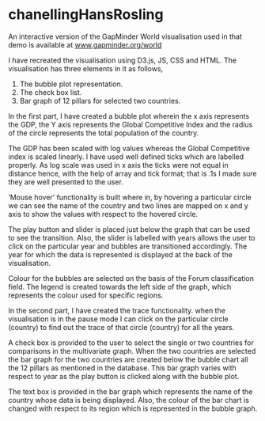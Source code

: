# chanellingHansRosling
An interactive version of the GapMinder World visualisation used in that demo is available at www.gapminder.org/world 

I have recreated the visualisation using D3.js, JS, CSS and HTML.
The visualisation has three elements in it as follows,
1. The bubble plot representation.
2. The check box list.
3. Bar graph of 12 pillars for selected two countries.

In the first part, I have created a bubble plot wherein the x axis represents the GDP, the Y axis represents the Global Competitive Index and the radius of the circle represents the total population of the country.

The GDP has been scaled with log values whereas the Global Competitive index is scaled linearly.
I have used well defined ticks which are labelled properly. As log scale was used in x axis the ticks were not equal in distance hence, with the help of array and tick format; that is .1s I made sure they are well presented to the user.

‘Mouse hover’ functionality is built where in, by hovering a particular circle we can see the name of the country and two lines are mapped on x and y axis to show the values with respect to the hovered circle.

The play button and slider is placed just below the graph that can be used to see the transition. Also, the slider is labelled with years allows the user to click on the particular year and bubbles are transitioned accordingly. The year for which the data is represented is displayed at the back of the visualisation.

Colour for the bubbles are selected on the basis of the Forum classification field.
The legend is created towards the left side of the graph, which represents the colour used for specific regions.

In the second part, I have created the trace functionality.
when the visualisation is in the pause mode I can click on the particular circle (country) to find out the trace of that circle (country) for all the years.

A check box is provided to the user to select the single or two countries for comparisons in the multivariate graph. When the two countries are selected the bar graph for the two countries are created below the bubble chart all the 12 pillars as mentioned in the database. This bar graph varies with respect to year as the play button is clicked along with the bubble plot.

The text box is provided in the bar graph which represents the name of the country whose data is being displayed.
Also, the colour of the bar chart is changed with respect to its region which is represented in the bubble graph.
